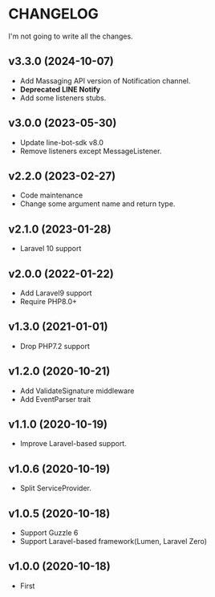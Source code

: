 # CHANGELOG

I'm not going to write all the changes.

## v3.3.0 (2024-10-07)
- Add Massaging API version of Notification channel.
- **Deprecated LINE Notify**
- Add some listeners stubs.

## v3.0.0 (2023-05-30)
- Update line-bot-sdk v8.0
- Remove listeners except MessageListener.

## v2.2.0 (2023-02-27)
- Code maintenance
- Change some argument name and return type.

## v2.1.0 (2023-01-28)
- Laravel 10 support

## v2.0.0 (2022-01-22)
- Add Laravel9 support
- Require PHP8.0+

## v1.3.0 (2021-01-01)
- Drop PHP7.2 support

## v1.2.0 (2020-10-21)
- Add ValidateSignature middleware
- Add EventParser trait

## v1.1.0 (2020-10-19)
- Improve Laravel-based support.

## v1.0.6 (2020-10-19)
- Split ServiceProvider.

## v1.0.5 (2020-10-18)
- Support Guzzle 6
- Support Laravel-based framework(Lumen, Laravel Zero)

## v1.0.0 (2020-10-18)
- First
